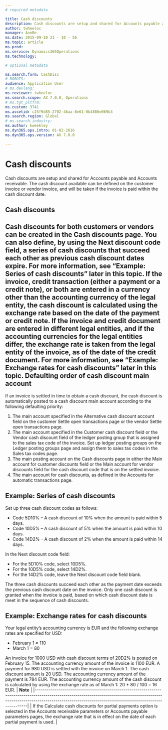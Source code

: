 ```yaml
---
# required metadata

title: Cash discounts
description: Cash discounts are setup and shared for Accounts payable and Accounts receivable.  The cash discount available can be defined on the customer invoice or vendor invoice, and will be taken if the invoice is paid within the cash discount date. 
author: twheeloc
manager: AnnBe
ms.date: 2015-09-10 21 - 10 - 56
ms.topic: article
ms.prod: 
ms.service: Dynamics365Operations
ms.technology: 

# optional metadata

ms.search.form: CashDisc
# ROBOTS: 
audience: Application User
# ms.devlang: 
ms.reviewer: twheeloc
ms.search.scope: AX 7.0.0, Operations
# ms.tgt_pltfrm: 
ms.custom: 3741
ms.assetid: c25f9d85-2702-46aa-8e61-0b4886e069b3
ms.search.region: Global
# ms.search.industry: 
ms.author: kweekley
ms.dyn365.ops.intro: 01-02-2016
ms.dyn365.ops.version: AX 7.0.0

---
```


# Cash discounts

Cash discounts are setup and shared for Accounts payable and Accounts receivable.  The cash discount available can be defined on the customer invoice or vendor invoice, and will be taken if the invoice is paid within the cash discount date. 

Cash discounts
--------------

Cash discounts for both customers or vendors can be created in the Cash discounts page. You can also define, by using the Next discount code field, a series of cash discounts that succeed each other as previous cash discount dates expire. For more information, see “Example: Series of cash discounts” later in this topic. If the invoice, credit transaction (either a payment or a credit note), or both are entered in a currency other than the accounting currency of the legal entity, the cash discount is calculated using the exchange rate based on the date of the payment or credit note. If the invoice and credit document are entered in different legal entities, and if the accounting currencies for the legal entities differ, the exchange rate is taken from the legal entity of the invoice, as of the date of the credit document. For more information, see “Example: Exchange rates for cash discounts” later in this topic.
Defaulting order of cash discount main account
----------------------------------------------

If an invoice is settled in time to obtain a cash discount, the cash discount is automatically posted to a cash discount main account according to the following defaulting priority:
1.  The main account specified in the Alternative cash discount account field on the customer Settle open transactions page or the vendor Settle open transactions page.
2.  The main account specified in the Customer cash discount field or the Vendor cash discount field of the ledger posting group that is assigned to the sales tax code of the invoice. Set up ledger posting groups on the Ledger posting groups page and assign them to sales tax codes in the Sales tax codes page.
3.  The main posting account on the Cash discounts page in either the Main account for customer discounts field or the Main account for vendor discounts field for the cash discount code that is on the settled invoice.
4.  The main account for cash discounts, as defined in the Accounts for automatic transactions page.

## Example: Series of cash discounts
Set up three cash discount codes as follows:
-   Code 5D10% – A cash discount of 10% when the amount is paid within 5 days.
-   Code 10D5% – A cash discount of 5% when the amount is paid within 10 days.
-   Code 14D2% – A cash discount of 2% when the amount is paid within 14 days.

In the Next discount code field:
-   For the 5D10% code, select 10D5%.
-   For the 10D5% code, select 14D2%.
-   For the 14D2% code, leave the Next discount code field blank.

The three cash discounts succeed each other as the payment date exceeds the previous cash discount date on the invoice. Only one cash discount is granted when the invoice is paid, based on which cash discount date is meet in the sequence of cash discounts.

## Example: Exchange rates for cash discounts
Your legal entity’s accounting currency is EUR and the following exchange rates are specified for USD:
-   February 1 = 110
-   March 1 = 80

An invoice for 1000 USD with cash discount terms of 20D2% is posted on February 15. The accounting currency amount of the invoice is 1100 EUR. A payment for 980 USD is settled with the invoice on March 1. The cash discount amount is 20 USD. The accounting currency amount of the payment is 784 EUR. The accounting currency amount of the cash discount is calculated by using the exchange rate as of March 1: 20 \* 80 / 100 = 16 EUR.
| **Note**                                                                                                                                                                                                                             |
|--------------------------------------------------------------------------------------------------------------------------------------------------------------------------------------------------------------------------------------|
| If the Calculate cash discounts for partial payments option is selected in the Accounts receivable parameters or Accounts payable parameters pages, the exchange rate that is in effect on the date of each partial payment is used. |

 
=

 

